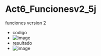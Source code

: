 # Act6_Funcionesv2_5j
funciones version 2
- codigo
- ![image](https://github.com/user-attachments/assets/217bc7d9-1dab-4bc2-be22-a53f6491912b)
- resultado
- ![image](https://github.com/user-attachments/assets/14acad71-2949-470e-b715-2cb0b1f4eb7c)



